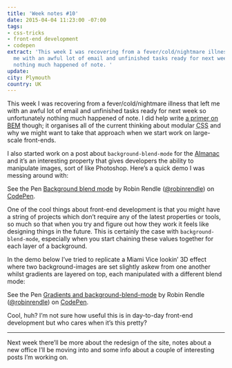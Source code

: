```yaml
---
title: 'Week notes #10'
date: 2015-04-04 11:23:00 -07:00
tags:
- css-tricks
- front-end development
- codepen
extract: 'This week I was recovering from a fever/cold/nightmare illness that left
  me with an awful lot of email and unfinished tasks ready for next week so unfortunately
  nothing much happened of note. '
update:
city: Plymouth
country: UK
---
```


This week I was recovering from a fever/cold/nightmare illness that left me with an awful lot of email and unfinished tasks ready for next week so unfortunately nothing much happened of note. I did help write <a href="https://css-tricks.com/bem-101/">a primer on BEM</a> though; it organises all of the current thinking about modular <abbr title="cascading style sheets">CSS</abbr> and why we might want to take that approach when we start work on large-scale front-ends.

<p>I also started work on a post about <code>background-blend-mode</code> for the <a href="https://css-tricks.com/almanac/">Almanac</a> and it’s an interesting property that gives developers the ability to manipulate images, sort of like Photoshop. Here’s a quick demo I was messing around with:</p>

<p data-height="400" data-theme-id="12465" data-slug-hash="NPmpGK" data-default-tab="result" data-user="robinrendle" class="codepen">See the Pen <a href="http://codepen.io/robinrendle/pen/NPmpGK/">Background blend mode</a> by Robin Rendle (<a href="http://codepen.io/robinrendle">@robinrendle</a>) on <a href="http://codepen.io">CodePen</a>.</p><script async="" src="//assets.codepen.io/assets/embed/ei.js"></script>

<p>One of the cool things about front-end development is that you might have a string of projects which don’t require any of the latest properties or tools, so much so that when you try and figure out how they work it feels like designing things in the future. This is certainly the case with <code>background-blend-mode</code>, especially when you start chaining these values together for each layer of a background.</p>

<p>In the demo below I’ve tried to replicate a Miami Vice lookin’ 3D effect where two background-images are set slightly askew from one another whilst gradients are layered on top, each manipulated with a different blend mode:</p>

<p data-height="400" data-theme-id="12465" data-slug-hash="mygxoK" data-default-tab="result" data-user="robinrendle" class="codepen">See the Pen <a href="http://codepen.io/robinrendle/pen/mygxoK/">Gradients and background-blend-mode</a> by Robin Rendle (<a href="http://codepen.io/robinrendle">@robinrendle</a>) on <a href="http://codepen.io">CodePen</a>.</p>

<p>Cool, huh? I’m not sure how useful this is in day-to-day front-end development but who cares when it’s this pretty?</p>

<hr>

<p>Next week there’ll be more about the redesign of the site, notes about a new office I’ll be moving into and some info about a couple of interesting posts I’m working on. </p>
